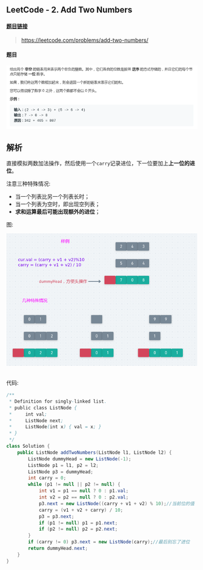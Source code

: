 ## LeetCode - 2. Add Two Numbers

#### [题目链接]()

> <https://leetcode.com/problems/add-two-numbers/>

#### 题目

![2_t.png](images/2_t.png)

## 解析

直接模拟两数加法操作，然后使用一个`carry`记录进位，下一位要加上**上一位的进位**。

注意三种特殊情况:

* 当一个列表比另一个列表长时；
* 当一个列表为空时，即出现空列表；
* **求和运算最后可能出现额外的进位**；

图: 

<div align="center"><img src="images/2_s.png"></div><br>

代码: 

```java
/**
 * Definition for singly-linked list.
 * public class ListNode {
 *     int val;
 *     ListNode next;
 *     ListNode(int x) { val = x; }
 * }
 */
class Solution {
    public ListNode addTwoNumbers(ListNode l1, ListNode l2) {
        ListNode dummyHead = new ListNode(-1);
        ListNode p1 = l1, p2 = l2;
        ListNode p3 = dummyHead;
        int carry = 0;
        while (p1 != null || p2 != null) {
            int v1 = p1 == null ? 0 : p1.val;
            int v2 = p2 == null ? 0 : p2.val;
            p3.next = new ListNode((carry + v1 + v2) % 10);//当前位的值
            carry = (v1 + v2 + carry) / 10;
            p3 = p3.next;
            if (p1 != null) p1 = p1.next;
            if (p2 != null) p2 = p2.next;
        }
        if (carry != 0) p3.next = new ListNode(carry);//最后别忘了进位
        return dummyHead.next;
    }
}
```

